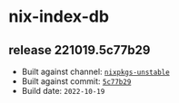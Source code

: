 # nix-index-db
## release 221019.5c77b29
- Built against channel: [`nixpkgs-unstable`](https://github.com/nixos/nixpkgs/tree/nixpkgs-unstable)
- Built against commit: [`5c77b29`](https://github.com/NixOS/nixpkgs/commit/5c77b29073f0d679aee8056da3ced1cfb3d3aecb)
- Build date: `2022-10-19`
